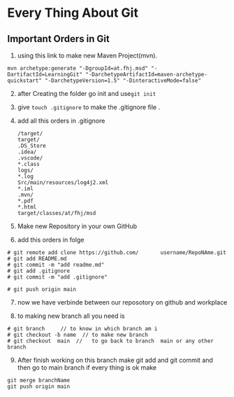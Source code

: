 # Every Thing About Git

## Important Orders in Git

1) using this link to make new Maven Project(mvn).

```
mvn archetype:generate "-DgroupId=at.fhj.msd" "-DartifactId=LearningGit" "-DarchetypeArtifactId=maven-archetype-quickstart" "-DarchetypeVersion=1.5" "-DinteractiveMode=false"
```

2) after Creating the folder go init and use``` git init ```

3) give ``` touch .gitignore ``` to make the .gitignore file .

4) add all this orders in .gitignore

    ````
    /target/
    target/
    .DS_Store
    .idea/
    .vscode/
    *.class
    logs/
    *.log
    Src/main/resources/log4j2.xml
    *.iml
    .mvn/
    *.pdf
    *.html
    target/classes/at/fhj/msd

5) Make new Repository in your own GitHub

6) add this orders in folge

```
# git remote add clone https://github.com/       username/RepoNAme.git
# git add README.md
# git commit -m "add readme.md"
# git add .gitignore
# git commit -m "add .gitignore"

# git push origin main
````

7) now we have verbinde between our reposotory on github and workplace 

8. to making new branch all you need is 

````
# git branch     // to know in which branch am i
# git checkout -b name  // to make new branch
# git checkout  main  //   to go back to branch  main or any other branch
````

9) After finish working on this branch make git add and git commit and then go to main branch 
if every thing is ok make
````
git merge branchName
git push origin main

